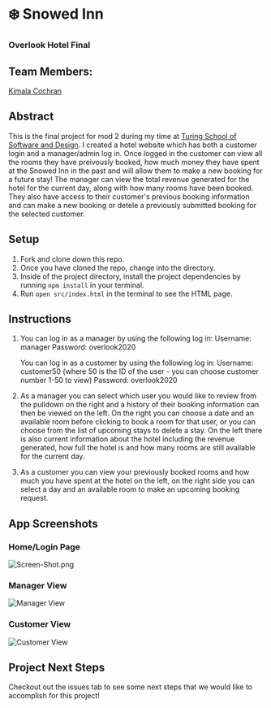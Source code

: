 # ❄️ Snowed Inn
### Overlook Hotel Final

## Team Members:
[Kimala Cochran](https://github.com/kimalajoy)

## Abstract
This is the final project for mod 2 during my time at [Turing School of Software and Design](https://turing.io/). I created a hotel website which has both a customer login and a manager/admin log in. Once logged in the customer can view all the rooms they have preivously booked, how much money they have spent at the Snowed Inn in the past and will allow them to make a new booking for a future stay! The manager can view the total revenue generated for the hotel for the current day, along with how many rooms have been booked. They also have access to their customer's previous booking information and can make a new booking or detele a previously submitted booking for the selected customer.

## Setup
1. Fork and clone down this repo.
2. Once you have cloned the repo, change into the directory.
3. Inside of the project directory, install the project dependencies by running ```npm install``` in your terminal.
4. Run ```open src/index.html``` in the terminal to see the HTML page.

## Instructions
1. You can log in as a manager by using the following log in: 
    Username: manager
    Password: overlook2020
    
    You can log in as a customer by using the following log in:
      Username: customer50 (where 50 is the ID of the user - you can choose customer number 1-50 to view)
      Password: overlook2020
      
2. As a manager you can select which user you would like to review from the pulldown on the right and a history of their booking information can then be viewed on the left. On the right you can choose a date and an available room before clicking to book a room for that user, or you can choose from the list of upcoming stays to delete a stay. On the left there is also current information about the hotel including the revenue generated, how full the hotel is and how many rooms are still available for the current day.

3. As a customer you can view your previously booked rooms and how much you have spent at the hotel on the left, on the right side you can select a day and an available room to make an upcoming booking request.

## App Screenshots
### Home/Login Page
![Screen-Shot.png](https://user-images.githubusercontent.com/54754467/79988514-faa97c80-846b-11ea-868b-c3b4f300a493.png)
### Manager View
![Manager View](https://user-images.githubusercontent.com/54754467/79988642-1d3b9580-846c-11ea-9561-37eb2d0d7d99.png)
### Customer View
![Customer View](https://user-images.githubusercontent.com/54754467/79988574-0c8b1f80-846c-11ea-99ae-4e938da0ada1.png)

## Project Next Steps
Checkout out the issues tab to see some next steps that we would like to accomplish for this project!
